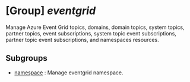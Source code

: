 # [Group] _eventgrid_

Manage Azure Event Grid topics, domains, domain topics, system topics, partner topics, event subscriptions, system topic event subscriptions, partner topic event subscriptions, and namespaces resources.

## Subgroups

- [namespace](/Commands/eventgrid/namespace/readme.md)
: Manage eventgrid namespace.
